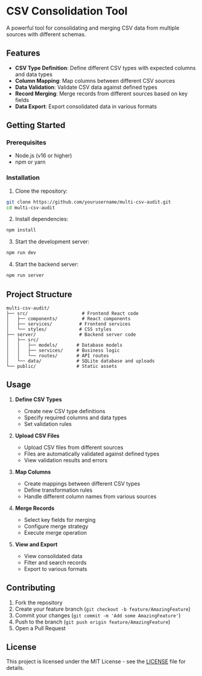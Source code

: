 # CSV Consolidation Tool

A powerful tool for consolidating and merging CSV data from multiple sources with different schemas.

## Features

- **CSV Type Definition**: Define different CSV types with expected columns and data types
- **Column Mapping**: Map columns between different CSV sources
- **Data Validation**: Validate CSV data against defined types
- **Record Merging**: Merge records from different sources based on key fields
- **Data Export**: Export consolidated data in various formats

## Getting Started

### Prerequisites

- Node.js (v16 or higher)
- npm or yarn

### Installation

1. Clone the repository:
```bash
git clone https://github.com/yourusername/multi-csv-audit.git
cd multi-csv-audit
```

2. Install dependencies:
```bash
npm install
```

3. Start the development server:
```bash
npm run dev
```

4. Start the backend server:
```bash
npm run server
```

## Project Structure

```
multi-csv-audit/
├── src/                    # Frontend React code
│   ├── components/         # React components
│   ├── services/          # Frontend services
│   └── styles/            # CSS styles
├── server/                # Backend server code
│   ├── src/
│   │   ├── models/       # Database models
│   │   ├── services/     # Business logic
│   │   └── routes/       # API routes
│   └── data/             # SQLite database and uploads
└── public/               # Static assets
```

## Usage

1. **Define CSV Types**
   - Create new CSV type definitions
   - Specify required columns and data types
   - Set validation rules

2. **Upload CSV Files**
   - Upload CSV files from different sources
   - Files are automatically validated against defined types
   - View validation results and errors

3. **Map Columns**
   - Create mappings between different CSV types
   - Define transformation rules
   - Handle different column names from various sources

4. **Merge Records**
   - Select key fields for merging
   - Configure merge strategy
   - Execute merge operation

5. **View and Export**
   - View consolidated data
   - Filter and search records
   - Export to various formats

## Contributing

1. Fork the repository
2. Create your feature branch (`git checkout -b feature/AmazingFeature`)
3. Commit your changes (`git commit -m 'Add some AmazingFeature'`)
4. Push to the branch (`git push origin feature/AmazingFeature`)
5. Open a Pull Request

## License

This project is licensed under the MIT License - see the [LICENSE](LICENSE) file for details.
